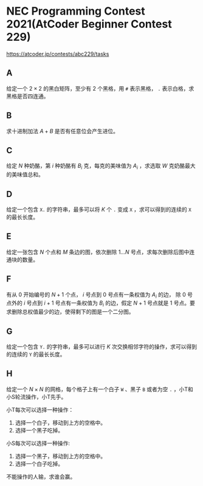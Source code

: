# NEC Programming Contest 2021(AtCoder Beginner Contest 229)

https://atcoder.jp/contests/abc229/tasks

## A
给定一个 $2 \times 2$ 的黑白矩阵，至少有 $2$ 个黑格，用 `#` 表示黑格， `.` 表示白格，求黑格是否四连通。

## B
求十进制加法 $A + B$ 是否有任意位会产生进位。

## C
给定 $N$ 种奶酪，第 $i$ 种奶酪有 $B_i$ 克，每克的美味值为 $A_i$ ，求选取 $W$ 克奶酪最大的美味值总和。

## D
给定一个包含 `X.` 的字符串，最多可以将 $K$ 个 `.` 变成 `X` ，求可以得到的连续的 `X` 的最长长度。

## E
给定一张包含 $N$ 个点和 $M$ 条边的图，依次删除 $1 \dots N$ 号点，求每次删除后图中连通块的数量。

## F
有从 $0$ 开始编号的 $N + 1$ 个点， $i$ 号点到 $0$ 号点有一条权值为 $A_i$ 的边， 除 $0$ 号点外的 $i$ 号点到 $i + 1$ 号点有一条权值为 $B_i$ 的边，假定 $N + 1$ 号点就是 $1$ 号点。要求删除总权值最少的边，使得剩下的图是一个二分图。

## G
给定一个包含 `Y.` 的字符串，最多可以进行 $K$ 次交换相邻字符的操作，求可以得到的连续的 `Y` 的最长长度。

## H
给定一个 $N \times N$ 的网格，每个格子上有一个白子 `W` 、黑子 `B` 或者为空 `.` ，小T和小S轮流操作，小T先手。

小T每次可以选择一种操作：
  1. 选择一个白子，移动到上方的空格中。
  2. 选择一个黑子吃掉。

小S每次可以选择一种操作:
  1. 选择一个黑子，移动到上方的空格中。
  2. 选择一个白子吃掉。

不能操作的人输，求谁会赢。
